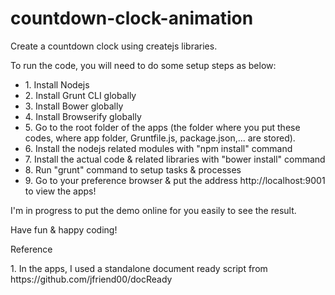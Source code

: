 # countdown-clock-animation
<p>Create a countdown clock using createjs libraries.</p>

<p>To run the code, you will need to do some setup steps as below:</p>
<ul>
<li>1. Install Nodejs</li>
<li>2. Install Grunt CLI globally</li>
<li>3. Install Bower globally</li>
<li>4. Install Browserify globally</li>
<li>5. Go to the root folder of the apps (the folder where you put these codes, where app folder, Gruntfile.js, package.json,... are stored).</li>
<li>6. Install the nodejs related modules with "npm install" command</li>
<li>7. Install the actual code & related libraries with "bower install" command</li>
<li>8. Run "grunt" command to setup tasks & processes</li>
<li>9. Go to your preference browser & put the address http://localhost:9001 to view the apps!</li>
</ul>

<p>I'm in progress to put the demo online for you easily to see the result. </p>

<p>Have fun & happy coding!</p>

<p>Reference</p>
<p>1. In the apps, I used a standalone document ready script from https://github.com/jfriend00/docReady</p>

